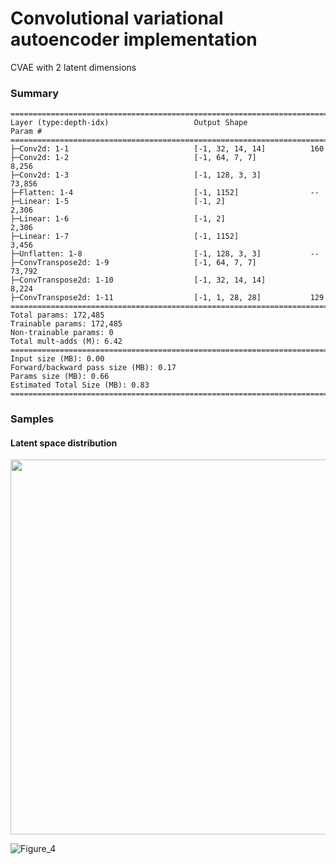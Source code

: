# Convolutional variational autoencoder implementation

CVAE with 2 latent dimensions

### Summary

```
==========================================================================================
Layer (type:depth-idx)                   Output Shape              Param #
==========================================================================================
├─Conv2d: 1-1                            [-1, 32, 14, 14]          160
├─Conv2d: 1-2                            [-1, 64, 7, 7]            8,256
├─Conv2d: 1-3                            [-1, 128, 3, 3]           73,856
├─Flatten: 1-4                           [-1, 1152]                --
├─Linear: 1-5                            [-1, 2]                   2,306
├─Linear: 1-6                            [-1, 2]                   2,306
├─Linear: 1-7                            [-1, 1152]                3,456
├─Unflatten: 1-8                         [-1, 128, 3, 3]           --
├─ConvTranspose2d: 1-9                   [-1, 64, 7, 7]            73,792
├─ConvTranspose2d: 1-10                  [-1, 32, 14, 14]          8,224
├─ConvTranspose2d: 1-11                  [-1, 1, 28, 28]           129
==========================================================================================
Total params: 172,485
Trainable params: 172,485
Non-trainable params: 0
Total mult-adds (M): 6.42
==========================================================================================
Input size (MB): 0.00
Forward/backward pass size (MB): 0.17
Params size (MB): 0.66
Estimated Total Size (MB): 0.83
==========================================================================================
```

### Samples

#### Latent space distribution
<img src="https://user-images.githubusercontent.com/48069158/139599947-39d4e935-ce25-46f8-9e26-5001f2e21f2e.png" width="600" height="600">

![Figure_4](https://user-images.githubusercontent.com/48069158/139599839-b66c3e7a-15af-483f-9eeb-6dc55f23c192.png)

